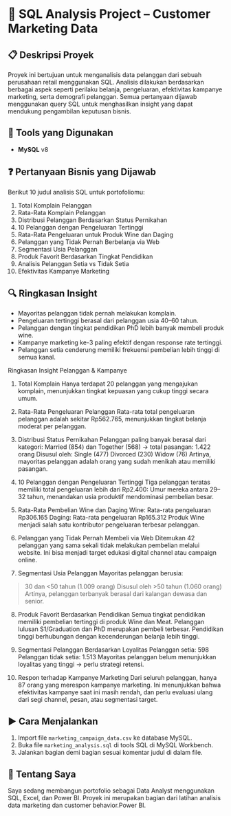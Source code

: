 # 🧠 SQL Analysis Project – Customer Marketing Data

## 📋 Deskripsi Proyek

Proyek ini bertujuan untuk menganalisis data pelanggan dari sebuah perusahaan retail menggunakan SQL. Analisis dilakukan berdasarkan berbagai aspek seperti perilaku belanja, pengeluaran, efektivitas kampanye marketing, serta demografi pelanggan. Semua pertanyaan dijawab menggunakan query SQL untuk menghasilkan insight yang dapat mendukung pengambilan keputusan bisnis.

## 🧰 Tools yang Digunakan

- **MySQL** v8

## ❓ Pertanyaan Bisnis yang Dijawab

Berikut 10 judul analisis SQL untuk portofoliomu:

1. Total Komplain Pelanggan
2. Rata-Rata Komplain Pelanggan
3. Distribusi Pelanggan Berdasarkan Status Pernikahan
4. 10 Pelanggan dengan Pengeluaran Tertinggi
5. Rata-Rata Pengeluaran untuk Produk Wine dan Daging
6. Pelanggan yang Tidak Pernah Berbelanja via Web
7. Segmentasi Usia Pelanggan
8. Produk Favorit Berdasarkan Tingkat Pendidikan
9. Analisis Pelanggan Setia vs Tidak Setia
10. Efektivitas Kampanye Marketing

## 🔍 Ringkasan Insight

- Mayoritas pelanggan tidak pernah melakukan komplain.
- Pengeluaran tertinggi berasal dari pelanggan usia 40–60 tahun.
- Pelanggan dengan tingkat pendidikan PhD lebih banyak membeli produk wine.
- Kampanye marketing ke-3 paling efektif dengan response rate tertinggi.
- Pelanggan setia cenderung memiliki frekuensi pembelian lebih tinggi di semua kanal.

Ringkasan Insight Pelanggan & Kampanye
1. Total Komplain
Hanya terdapat 20 pelanggan yang mengajukan komplain, menunjukkan tingkat kepuasan yang cukup tinggi secara umum.

2. Rata-Rata Pengeluaran Pelanggan
Rata-rata total pengeluaran pelanggan adalah sekitar Rp562.765, menunjukkan tingkat belanja moderat per pelanggan.

3. Distribusi Status Pernikahan
Pelanggan paling banyak berasal dari kategori:
Married (854) dan Together (568) → total pasangan: 1.422 orang
Disusul oleh:
Single (477)
Divorced (230)
Widow (76)
Artinya, mayoritas pelanggan adalah orang yang sudah menikah atau memiliki pasangan.

4. 10 Pelanggan dengan Pengeluaran Tertinggi
Tiga pelanggan teratas memiliki total pengeluaran lebih dari Rp2.400:
Umur mereka antara 29–32 tahun, menandakan usia produktif mendominasi pembelian besar.

5. Rata-Rata Pembelian Wine dan Daging
Wine: Rata-rata pengeluaran Rp306.165
Daging: Rata-rata pengeluaran Rp165.312
Produk Wine menjadi salah satu kontributor pengeluaran terbesar pelanggan.

6. Pelanggan yang Tidak Pernah Membeli via Web
Ditemukan 42 pelanggan yang sama sekali tidak melakukan pembelian melalui website.
Ini bisa menjadi target edukasi digital channel atau campaign online.

7. Segmentasi Usia Pelanggan
Mayoritas pelanggan berusia:
>30 dan <50 tahun (1.009 orang)
Disusul oleh >50 tahun (1.060 orang)
Artinya, pelanggan terbanyak berasal dari kalangan dewasa dan senior.

8. Produk Favorit Berdasarkan Pendidikan
Semua tingkat pendidikan memiliki pembelian tertinggi di produk Wine dan Meat.
Pelanggan lulusan S1/Graduation dan PhD merupakan pembeli terbesar.
Pendidikan tinggi berhubungan dengan kecenderungan belanja lebih tinggi.

9. Segmentasi Pelanggan Berdasarkan Loyalitas
Pelanggan setia: 598
Pelanggan tidak setia: 1.513
Mayoritas pelanggan belum menunjukkan loyalitas yang tinggi → perlu strategi retensi.

10. Respon terhadap Kampanye Marketing
Dari seluruh pelanggan, hanya 87 orang yang merespon kampanye marketing.
Ini menunjukkan bahwa efektivitas kampanye saat ini masih rendah, dan perlu evaluasi ulang dari segi channel, pesan, atau segmentasi target.

## ▶️ Cara Menjalankan

1. Import file `marketing_campaign_data.csv` ke database MySQL.
2. Buka file `marketing_analysis.sql` di tools SQL di MySQL Workbench.
3. Jalankan bagian demi bagian sesuai komentar judul di dalam file.

## 👤 Tentang Saya

Saya sedang membangun portofolio sebagai Data Analyst menggunakan SQL, Excel, dan Power BI. Proyek ini merupakan bagian dari latihan analisis data marketing dan customer behavior.Power BI.